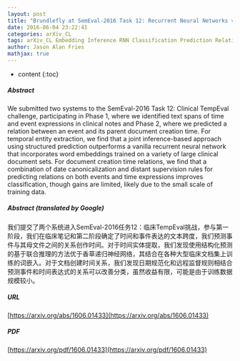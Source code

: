 ```yaml
---
layout: post
title: "Brundlefly at SemEval-2016 Task 12: Recurrent Neural Networks vs. Joint Inference for Clinical Temporal Information Extraction"
date: 2016-06-04 23:22:41
categories: arXiv_CL
tags: arXiv_CL Embedding Inference RNN Classification Prediction Relation
author: Jason Alan Fries
mathjax: true
---
```


* content
{:toc}

##### Abstract
We submitted two systems to the SemEval-2016 Task 12: Clinical TempEval challenge, participating in Phase 1, where we identified text spans of time and event expressions in clinical notes and Phase 2, where we predicted a relation between an event and its parent document creation time. For temporal entity extraction, we find that a joint inference-based approach using structured prediction outperforms a vanilla recurrent neural network that incorporates word embeddings trained on a variety of large clinical document sets. For document creation time relations, we find that a combination of date canonicalization and distant supervision rules for predicting relations on both events and time expressions improves classification, though gains are limited, likely due to the small scale of training data.

##### Abstract (translated by Google)
我们提交了两个系统进入SemEval-2016任务12：临床TempEval挑战，参与第一阶段，我们在临床笔记和第二阶段确定了时间和事件表达的文本跨度，我们预测事件与其母文件之间的关系创作时间。对于时间实体提取，我们发现使用结构化预测的基于联合推理的方法优于香草递归神经网络，其结合在各种大型临床文档集上训练的词嵌入。对于文档创建时间关系，我们发现日期规范化和远程监督规则相结合预测事件和时间表达式的关系可以改善分类，虽然收益有限，可能是由于训练数据规模较小。

##### URL
[https://arxiv.org/abs/1606.01433](https://arxiv.org/abs/1606.01433)

##### PDF
[https://arxiv.org/pdf/1606.01433](https://arxiv.org/pdf/1606.01433)

